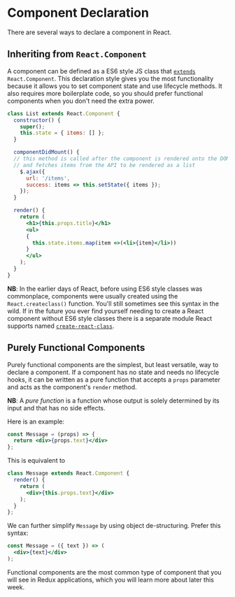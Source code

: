 # Component Declaration

There are several ways to declare a component in React.

## Inheriting from `React.Component`

A component can be defined as a ES6 style JS class that [`extends`][extends]
`React.Component`. This declaration style gives you the most
functionality because it allows you to set component state and use
lifecycle methods. It also requires more boilerplate code, so you should
prefer functional components when you don't need the extra power.

```jsx
class List extends React.Component {
  constructor() {
    super();
    this.state = { items: [] };
  }

  componentDidMount() {
  // this method is called after the component is rendered onto the DOM
  // and fetches items from the API to be rendered as a list
    $.ajax({
      url: '/items',
      success: items => this.setState({ items });
    });
  }

  render() {
    return (
      <h1>{this.props.title}</h1>
      <ul>
      {
        this.state.items.map(item =>(<li>{item}</li>))
      }
      </ul>
    );
  }
}
```

**NB**: In the earlier days of React, before using ES6 style classes was commonplace, components were usually created using the `React.createclass()` function. You'll still sometimes see this syntax in the wild. If in the future you ever find yourself needing to create a React component without ES6 style classes there is a separate module React supports named [`create-react-class`][create-class]. 

[extends]:https://developer.mozilla.org/en-US/docs/Web/JavaScript/Reference/Classes/extends
[create-class]: https://reactjs.org/docs/react-without-es6.html

## Purely Functional Components

Purely functional components are the simplest,
but least versatile, way to declare a component. If a component has no
state and needs no lifecycle hooks, it can be written as a pure function
that accepts a `props` parameter and acts as the component's `render`
method.

**NB**: A *pure function* is a function whose output is solely
determined by its input and that has no side effects.

Here is an example:

```jsx
const Message = (props) => {
  return <div>{props.text}</div>
};
```

This is equivalent to
```jsx
class Message extends React.Component {
  render() {
    return (
      <div>{this.props.text}</div>
    );
  }
};
```

We can further simplify `Message` by using object de-structuring. Prefer
this syntax:

```jsx
const Message = ({ text }) => (
  <div>{text}</div>
);
```

Functional components are the most common type of component that you
will see in Redux applications, which you will learn more about later
this week.
